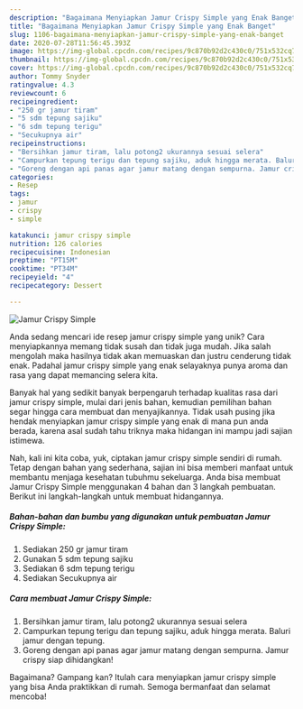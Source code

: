 ```yaml
---
description: "Bagaimana Menyiapkan Jamur Crispy Simple yang Enak Banget"
title: "Bagaimana Menyiapkan Jamur Crispy Simple yang Enak Banget"
slug: 1106-bagaimana-menyiapkan-jamur-crispy-simple-yang-enak-banget
date: 2020-07-28T11:56:45.393Z
image: https://img-global.cpcdn.com/recipes/9c870b92d2c430c0/751x532cq70/jamur-crispy-simple-foto-resep-utama.jpg
thumbnail: https://img-global.cpcdn.com/recipes/9c870b92d2c430c0/751x532cq70/jamur-crispy-simple-foto-resep-utama.jpg
cover: https://img-global.cpcdn.com/recipes/9c870b92d2c430c0/751x532cq70/jamur-crispy-simple-foto-resep-utama.jpg
author: Tommy Snyder
ratingvalue: 4.3
reviewcount: 6
recipeingredient:
- "250 gr jamur tiram"
- "5 sdm tepung sajiku"
- "6 sdm tepung terigu"
- "Secukupnya air"
recipeinstructions:
- "Bersihkan jamur tiram, lalu potong2 ukurannya sesuai selera"
- "Campurkan tepung terigu dan tepung sajiku, aduk hingga merata. Baluri jamur dengan tepung."
- "Goreng dengan api panas agar jamur matang dengan sempurna. Jamur crispy siap dihidangkan!"
categories:
- Resep
tags:
- jamur
- crispy
- simple

katakunci: jamur crispy simple 
nutrition: 126 calories
recipecuisine: Indonesian
preptime: "PT15M"
cooktime: "PT34M"
recipeyield: "4"
recipecategory: Dessert

---
```



![Jamur Crispy Simple](https://img-global.cpcdn.com/recipes/9c870b92d2c430c0/751x532cq70/jamur-crispy-simple-foto-resep-utama.jpg)

Anda sedang mencari ide resep jamur crispy simple yang unik? Cara menyiapkannya memang tidak susah dan tidak juga mudah. Jika salah mengolah maka hasilnya tidak akan memuaskan dan justru cenderung tidak enak. Padahal jamur crispy simple yang enak selayaknya punya aroma dan rasa yang dapat memancing selera kita.



Banyak hal yang sedikit banyak berpengaruh terhadap kualitas rasa dari jamur crispy simple, mulai dari jenis bahan, kemudian pemilihan bahan segar hingga cara membuat dan menyajikannya. Tidak usah pusing jika hendak menyiapkan jamur crispy simple yang enak di mana pun anda berada, karena asal sudah tahu triknya maka hidangan ini mampu jadi sajian istimewa.


Nah, kali ini kita coba, yuk, ciptakan jamur crispy simple sendiri di rumah. Tetap dengan bahan yang sederhana, sajian ini bisa memberi manfaat untuk membantu menjaga kesehatan tubuhmu sekeluarga. Anda bisa membuat Jamur Crispy Simple menggunakan 4 bahan dan 3 langkah pembuatan. Berikut ini langkah-langkah untuk membuat hidangannya.

<!--inarticleads1-->

##### Bahan-bahan dan bumbu yang digunakan untuk pembuatan Jamur Crispy Simple:

1. Sediakan 250 gr jamur tiram
1. Gunakan 5 sdm tepung sajiku
1. Sediakan 6 sdm tepung terigu
1. Sediakan Secukupnya air




<!--inarticleads2-->

##### Cara membuat Jamur Crispy Simple:

1. Bersihkan jamur tiram, lalu potong2 ukurannya sesuai selera
1. Campurkan tepung terigu dan tepung sajiku, aduk hingga merata. Baluri jamur dengan tepung.
1. Goreng dengan api panas agar jamur matang dengan sempurna. Jamur crispy siap dihidangkan!




Bagaimana? Gampang kan? Itulah cara menyiapkan jamur crispy simple yang bisa Anda praktikkan di rumah. Semoga bermanfaat dan selamat mencoba!
